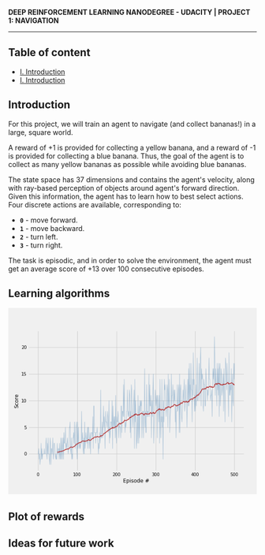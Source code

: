 **DEEP REINFORCEMENT LEARNING NANODEGREE - UDACITY | PROJECT 1: NAVIGATION**
___


## Table of content
* [I. Introduction](#introduction)
* [I. Introduction](#introduction)

## Introduction
<a id="introduction"></a>

For this project, we will train an agent to navigate (and collect bananas!) in a large, square world.  

A reward of +1 is provided for collecting a yellow banana, and a reward of -1 is provided for collecting a blue banana.  Thus, the goal of the agent is to collect as many yellow bananas as possible while avoiding blue bananas.  

The state space has 37 dimensions and contains the agent's velocity, along with ray-based perception of objects around agent's forward direction.  Given this information, the agent has to learn how to best select actions.  Four discrete actions are available, corresponding to:
- **`0`** - move forward.
- **`1`** - move backward.
- **`2`** - turn left.
- **`3`** - turn right.

The task is episodic, and in order to solve the environment, the agent must get an average score of +13 over 100 consecutive episodes.


## Learning algorithms

![test](img/dqn-default.png)

## Plot of rewards

## Ideas for future work

